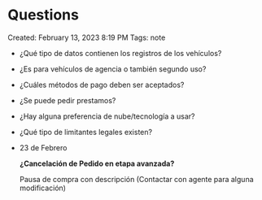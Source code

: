 # Questions

Created: February 13, 2023 8:19 PM
Tags: note

- ¿Qué tipo de datos contienen los registros de los vehículos?
- ¿Es para vehículos de agencia o también segundo uso?
- ¿Cuáles métodos de pago deben ser aceptados?
- ¿Se puede pedir prestamos?
- ¿Hay alguna preferencia de nube/tecnología a usar?
- ¿Qué tipo de limitantes legales existen?

- 23 de Febrero
    
    **¿Cancelación de Pedido en etapa avanzada?**
    
    Pausa de compra con descripción (Contactar con agente para alguna modificación)